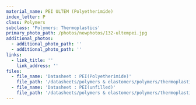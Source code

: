 ```yaml
---
material_name: PEI ULTEM (Polyetherimide)
index_letter: P
class: Polymers
subclass: 'Polymers: Thermoplastics'
primary_photo_path: /photos/newphotos/132-ultempei.jpg
additional_photos:
  - additional_photo_path: ''
  - additional_photo_path: ''
links:
  - link_title: ''
    link_address: ''
files:
  - file_name: 'Datasheet : PEI(Polyetherimide)'
    file_path: '/datasheets/polymers & elastomers/polymers/thermoplastics/pei.pdf'
  - file_name: 'Datasheet : PEI(unfilled)'
    file_path: '/datasheets/polymers & elastomers/polymers/thermoplastics/pei (polyetherimide).pdf'
---
```


